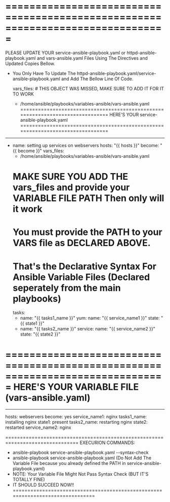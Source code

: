 ===============================================================================
===============================================================================
PLEASE UPDATE YOUR service-ansible-playbook.yaml or httpd-ansible-playbook.yaml 
and vars-ansible.yaml Files Using The Directives and Updated Copies Bellow. 
- You Only Have To Update The httpd-ansible-playbook.yaml/service-ansible-playbook.yaml 
and Add The Bellow Line Of Code.

  vars_files:  # THIS OBJECT WAS MISSED, MAKE SURE TO ADD IT FOR IT TO WORK
    - /home/ansible/playbooks/variables-ansible/vars-ansible.yaml
===============================================================================
HERE'S YOUR service-ansible-playbook.yaml
===============================================================================
---
 - name: setting up services on webservers
   hosts: "{{ hosts }}"
   become: "{{ become }}"
   vars_files:
     - /home/ansible/playbooks/variables-ansible/vars-ansible.yaml
   # MAKE SURE YOU ADD THE vars_files and provide your VARIABLE FILE PATH Then only will it work
   # You must provide the PATH to your VARS file as DECLARED ABOVE.
   # That's the Declarative Syntax For Ansible Variable Files (Declared seperately from the main playbooks)
   tasks:
   - name: "{{ tasks1_name }}"
     yum:
       name: "{{ service_name1 }}"
       state: "{{ state1 }}"
   - name: "{{ tasks2_name }}"
     service:
       name: "{{ service_name2 }}"
       state: "{{ state2 }}"

===============================================================================
HERE'S YOUR VARIABLE FILE (vars-ansible.yaml)
===============================================================================
---
hosts: webservers
become: yes
service_name1: nginx
tasks1_name: installing nginx
state1: present
tasks2_name: restarting nginx
state2: restarted
service_name2: nginx

===============================================================================
EXECURION COMMANDS: 
- ansible-playbook service-ansible-playbook.yaml --syntax-check
- ansible-playbook service-ansible-playbook.yaml  (Do Not Add The Variable File
because you already defined the PATH in service-ansible-playbook.yaml)
- NOTE: Your Variable File Might Not Pass Syntax Check (BUT IT'S TOTALLY FINE)
- IT SHOULD SUCCEED NOW!!
===============================================================================